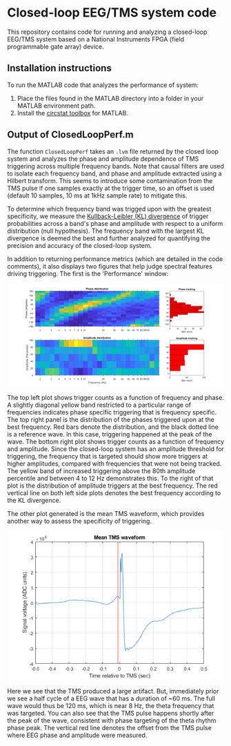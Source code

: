 # Closed-loop EEG/TMS system code

This repository contains code for running and analyzing a closed-loop EEG/TMS system based on a National Instruments FPGA (field programmable gate array) device.

## Installation instructions

To run the MATLAB code that analyzes the performance of system: 
1. Place the files found in the MATLAB directory into a folder in your MATLAB environment path.
2. Install the [circstat toolbox](https://www.mathworks.com/matlabcentral/fileexchange/10676-circular-statistics-toolbox-directional-statistics) for MATLAB.

## Output of ClosedLoopPerf.m

The function `ClosedLoopPerf` takes an `.lvm` file returned by the closed loop system and analyzes the phase and amplitude dependence of TMS triggering across multiple frequency bands. Note that causal filters are used to isolate each frequency band, and phase and amplitude extracted using a Hilbert transform. This seems to introduce some contamination from the TMS pulse if one samples exactly at the trigger time, so an offset is used (default 10 samples, 10 ms at 1kHz sample rate) to mitigate this.

To determine which frequency band was trigged upon with the greatest specificity, we measure the [Kullback-Leibler (KL) divergence](https://en.wikipedia.org/wiki/Kullback%E2%80%93Leibler_divergence) of trigger probabilities across a band's phase and amplitude with respect to a uniform distribution (null hypothesis). The frequency band with the largest KL divergence is deemed the best and further analyzed for quantifying the precision and accuracy of the closed-loop system. 

In addition to returning performance metrics (which are detailed in the code comments), it also displays two figures that help judge spectral features driving triggering. The first is the 'Performance' window:

![performance plot](PerformancePlot.png)

The top left plot shows trigger counts as a function of frequency and phase. A slightly diagonal yellow band restricted to a particular range of frequencies indicates phase specific triggering that is frequency specific. The top right panel is the distribution of the phases triggered upon at the best frequency. Red bars denote the distribution, and the black dotted line is a reference wave. In this case, triggering happened at the peak of the wave. The bottom right plot shows trigger counts as a function of frequency and amplitude. Since the closed-loop system has an amplitude threshold for triggering, the frequency that is targeted should show more triggers at higher amplitudes, compared with frequencies that were not being tracked. The yellow band of increased triggering above the 80th amplitude percentile and between 4 to 12 Hz demonstrates this. To the right of that plot is the distribution of amplitude triggers at the best frequency. The red vertical line on both left side plots denotes the best frequency according to the KL divergence.

The other plot generated is the mean TMS waveform, which provides another way to assess the specificity of triggering.

![waveform plot](TMSWaveformPlot.png)

Here we see that the TMS produced a large artifact. But, immediately prior we see a half cycle of a EEG wave that has a duration of ~60 ms. The full wave would thus be 120 ms, which is near 8 Hz, the theta frequency that was targeted. You can also see that the TMS pulse happens shortly after the peak of the wave, consistent with phase targeting of the theta rhythm phase peak. The vertical red line denotes the offset from the TMS pulse where EEG phase and amplitude were measured.
